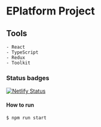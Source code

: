 # EPlatform Project

## Tools

    - React
    - TypeScript
    - Redux
    - Toolkit

### Status badges
[![Netlify Status](https://api.netlify.com/api/v1/badges/5fb7ba4e-3782-457e-b676-c0f22147218d/deploy-status)](https://app.netlify.com/sites/competent-colden-88db12/deploys)

#### How to run

```sh
$ npm run start
```

